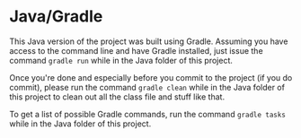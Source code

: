 # Java/Gradle
This Java version of the project was built using Gradle.
Assuming you have access to the command line and have Gradle installed, just issue the command `gradle run` while in the Java folder of this project.

Once you're done and especially before you commit to the project (if you do commit), please run the command `gradle clean` while in the Java folder of this project to clean out all the class file and stuff like that.

To get a list of possible Gradle commands, run the command `gradle tasks` while in the Java folder of this project.
